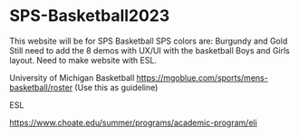 # SPS-Basketball2023
This website will be for SPS Basketball
SPS colors are: Burgundy and Gold
Still need to add the 8 demos with UX/UI with the basketball Boys and Girls layout.
Need to make website with ESL.  

University of Michigan Basketball 
https://mgoblue.com/sports/mens-basketball/roster (Use this as guideline)


ESL

https://www.choate.edu/summer/programs/academic-program/eli 
